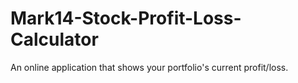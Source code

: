 # Mark14-Stock-Profit-Loss-Calculator
An online application that shows your portfolio's current profit/loss.
